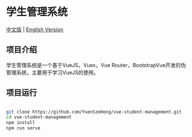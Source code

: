 # 学生管理系统

[中文版](./README.zh-CN.md) | [English Version](./README.md)

## 项目介绍

学生管理系统是一个基于VueJS，Vuex，Vue Router，BootstrapVue开发的伪管理系统，主要用于学习VueJS的使用。

## 项目运行

```bash

git clone https://github.com/YuenSzeHong/vue-student-management.git
cd vue-student-management
npm install
npm run serve
```
